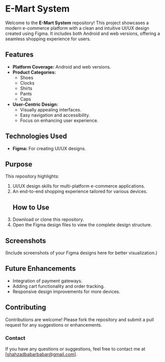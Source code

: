 # E-Mart System

Welcome to the **E-Mart System** repository! This project showcases a modern e-commerce platform with a clean and intuitive UI/UX design created using Figma. It includes both Android and web versions, offering a seamless shopping experience for users.

## Features
- **Platform Coverage:** Android and web versions.
- **Product Categories:**
  - Shoes
  - Clocks
  - Shirts
  - Pants
  - Caps
- **User-Centric Design:**
  - Visually appealing interfaces.
  - Easy navigation and accessibility.
  - Focus on enhancing user experience.

## Technologies Used
- **Figma:** For creating UI/UX designs.

## Purpose
This repository highlights:
1. UI/UX design skills for multi-platform e-commerce applications.
2. An end-to-end shopping experience tailored for various devices.
   ## How to Use
1. Download or clone this repository.
2. Open the Figma design files to view the complete design structure.

## Screenshots
(Include screenshots of your Figma designs here for better visualization.)

## Future Enhancements
- Integration of payment gateways.
- Adding cart functionality and order tracking.
- Responsive design improvements for more devices.

## Contributing
Contributions are welcome! Please fork the repository and submit a pull request for any suggestions or enhancements.
### Contact
If you have any questions or suggestions, feel free to contact me at [shahzadbabarbabar@gmail.com].
